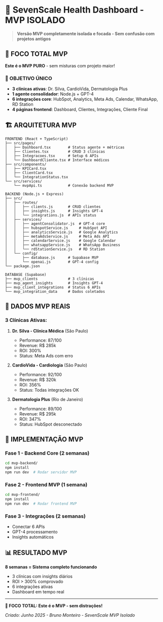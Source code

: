 # 🎯 SevenScale Health Dashboard - MVP ISOLADO

> **Versão MVP completamente isolada e focada - Sem confusão com projetos antigos**

## 🚨 FOCO TOTAL MVP

**Este é o MVP PURO** - sem misturas com projeto maior!

### 🎯 OBJETIVO ÚNICO
- **3 clínicas ativas**: Dr. Silva, CardioVida, Dermatologia Plus
- **1 agente consolidador**: Node.js + GPT-4
- **6 integrações core**: HubSpot, Analytics, Meta Ads, Calendar, WhatsApp, RD Station
- **4 páginas frontend**: Dashboard, Clientes, Integrações, Cliente Final

## 🏗️ ARQUITETURA MVP

```
FRONTEND (React + TypeScript)
├── src/pages/
│   ├── Dashboard.tsx        # Status agente + métricas
│   ├── Clientes.tsx         # CRUD 3 clínicas
│   ├── Integracoes.tsx      # Setup 6 APIs
│   └── DashboardCliente.tsx # Interface médicos
├── src/components/
│   ├── KPICard.tsx
│   ├── ClientCard.tsx
│   └── IntegrationStatus.tsx
└── src/services/
    └── mvpApi.ts            # Conexão backend MVP

BACKEND (Node.js + Express)
├── src/
│   ├── routes/
│   │   ├── clients.js       # CRUD clientes
│   │   ├── insights.js      # Insights GPT-4
│   │   └── integrations.js  # APIs status
│   ├── services/
│   │   ├── agentConsolidator.js  # GPT-4 core
│   │   ├── hubspotService.js     # HubSpot API
│   │   ├── analyticsService.js   # Google Analytics
│   │   ├── metaAdsService.js     # Meta Ads API
│   │   ├── calendarService.js    # Google Calendar
│   │   ├── whatsappService.js    # WhatsApp Business
│   │   └── rdStationService.js   # RD Station
│   └── config/
│       ├── database.js      # Supabase MVP
│       └── openai.js        # GPT-4 config
└── package.json

DATABASE (Supabase)
├── mvp_clients              # 3 clínicas
├── mvp_agent_insights       # Insights GPT-4
├── mvp_client_integrations  # Status 6 APIs
└── mvp_integration_data     # Dados coletados
```

## 🎯 DADOS MVP REAIS

### **3 Clínicas Ativas:**
1. **Dr. Silva - Clínica Médica** (São Paulo)
   - Performance: 87/100
   - Revenue: R$ 285k
   - ROI: 300%
   - Status: Meta Ads com erro

2. **CardioVida - Cardiologia** (São Paulo)
   - Performance: 92/100
   - Revenue: R$ 320k
   - ROI: 356%
   - Status: Todas integrações OK

3. **Dermatologia Plus** (Rio de Janeiro)
   - Performance: 89/100
   - Revenue: R$ 295k
   - ROI: 347%
   - Status: HubSpot desconectado

## 🚀 IMPLEMENTAÇÃO MVP

### **Fase 1 - Backend Core (2 semanas)**
```bash
cd mvp-backend/
npm install
npm run dev  # Rodar servidor MVP
```

### **Fase 2 - Frontend MVP (1 semana)**
```bash
cd mvp-frontend/
npm install
npm run dev  # Rodar frontend MVP
```

### **Fase 3 - Integrações (2 semanas)**
- Conectar 6 APIs
- GPT-4 processamento
- Insights automáticos

## 📊 RESULTADO MVP

**8 semanas = Sistema completo funcionando**
- 3 clínicas com insights diários
- ROI > 300% comprovado
- 6 integrações ativas
- Dashboard em tempo real

---

**🎯 FOCO TOTAL: Este é o MVP - sem distrações!**

*Criado: Junho 2025 - Bruno Monteiro - SevenScale MVP Isolado*